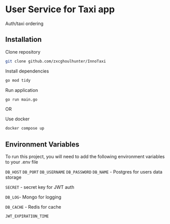 
# User Service for Taxi app

Auth/taxi ordering


## Installation

Clone repository

```bash
git clone github.com/zxcghoulhunter/InnoTaxi
```

Install dependencies
```bash
go mod tidy
```

Run application
```bash
go run main.go
```

OR

Use docker
```bash
docker compose up
```


## Environment Variables

To run this project, you will need to add the following environment variables to your .env file

`DB_HOST`
`DB_PORT`
`DB_USERNAME`
`DB_PASSWORD`
`DB_NAME` - Postgres for users data storage

`SECRET` - secret key for JWT auth

`DB_LOG`- Mongo for logging

`DB_CACHE` - Redis for cache

`JWT_EXPIRATION_TIME` 


